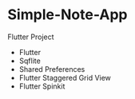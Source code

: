 # Simple-Note-App

Flutter Project

- Flutter
- Sqflite
- Shared Preferences
- Flutter Staggered Grid View
- Flutter Spinkit

